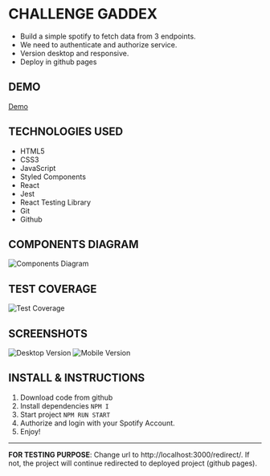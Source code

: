 # CHALLENGE GADDEX
* Build a simple spotify to fetch data from 3 endpoints.
* We need to authenticate and authorize service.
* Version desktop and responsive.
* Deploy in github pages

## DEMO
[Demo](https://jaumeserr.github.io/frontend-challenge/)

## TECHNOLOGIES USED
* HTML5
* CSS3
* JavaScript
* Styled Components
* React
* Jest
* React Testing Library
* Git
* Github

## COMPONENTS DIAGRAM
![Components Diagram](https://i.ibb.co/hgyNPq0/Components-diagram.jpg)

## TEST COVERAGE
![Test Coverage](https://i.ibb.co/pZry4nw/Captura-de-pantalla-2021-06-12-a-las-10-57-11.png)

## SCREENSHOTS
![Desktop Version](https://i.ibb.co/p0fk0ch/Captura-de-pantalla-2021-06-10-a-las-22-34-16.png)
![Mobile Version](https://i.ibb.co/Wy4042x/Captura-de-pantalla-2021-06-10-a-las-22-34-50.png)

## INSTALL & INSTRUCTIONS
1. Download code from github
2. Install dependencies `NPM I`
3. Start project `NPM RUN START`
4. Authorize and login with your Spotify Account.
5. Enjoy!

***

**FOR TESTING PURPOSE**: Change url to http://localhost:3000/redirect/. If not, the project will continue redirected to deployed project (github pages).

